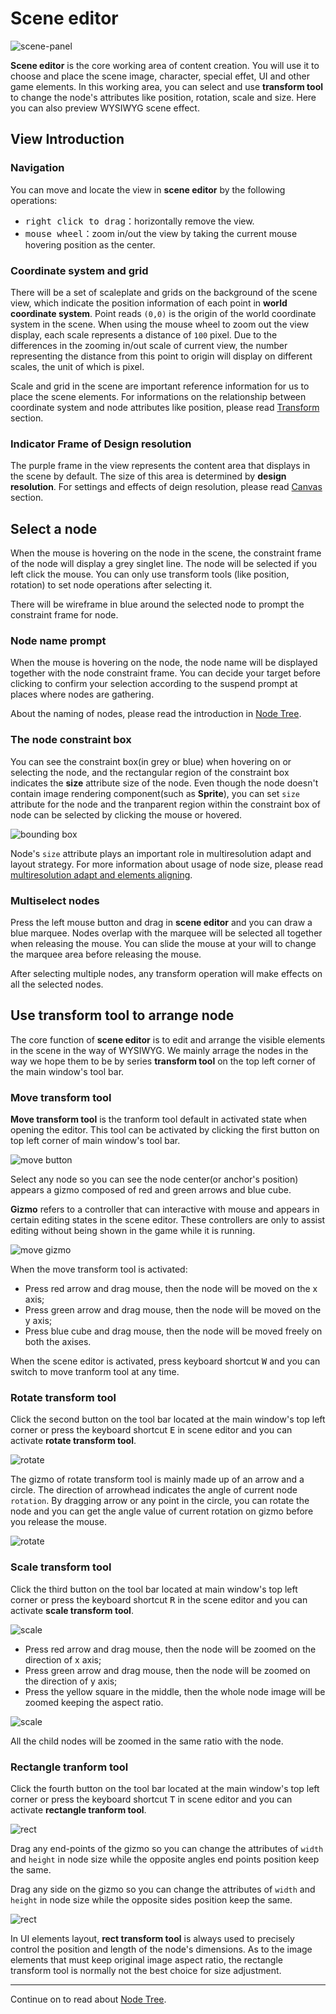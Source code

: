 # Scene editor

![scene-panel](../index/scene.png)

**Scene editor** is the core working area of content creation. You will use it to choose and place the scene image, character, special effet, UI and other game elements. In this working area, you can select and use **transform tool** to change the node's attributes like position, rotation, scale and size. Here you can also preview WYSIWYG scene effect.

## View Introduction

### Navigation

You can move and locate the view in **scene editor** by the following operations:

- <kbd>right click to drag</kbd>：horizontally remove the view.
- <kbd>mouse wheel</kbd>：zoom in/out the view by taking the current mouse hovering position as the center.

### Coordinate system and grid

There will be a set of scaleplate and grids on the background of the scene view, which indicate the position information of each point in **world coordinate system**. Point reads `(0,0)` is the origin of the world coordinate system in the scene. When using the mouse wheel to zoom out the view display, each scale represents a distance of `100` pixel. Due to the differences in the zooming in/out scale of current view, the number representing the distance from this point to origin will display on different scales, the unit of which is pixel.

Scale and grid in the scene are important reference information for us to place the scene elements. For informations on the relationship between coordinate system and node attributes like position, please read [Transform](../../content-workflow/transform.md) section.

### Indicator Frame of Design resolution

The purple frame in the view represents the content area that displays in the scene by default. The size of this area is determined by **design resolution**. For settings and effects of deign resolution, please read [Canvas](../../components/canvas.md) section.

## Select a node

When the mouse is hovering on the node in the scene, the constraint frame of the node will display a grey singlet line. The node will be selected if you left click the mouse. You can only use transform tools (like position, rotation) to set node operations after selecting it.

There will be wireframe in blue around the selected node to prompt the constraint frame for node.

### Node name prompt

When the mouse is hovering on the node, the node name will be displayed together with the node constraint frame. You can decide your target before clicking to confirm your selection according to the suspend prompt at places where nodes are gathering.

About the naming of nodes, please read the introduction in [Node Tree](node-tree.md).

### The node constraint box

You can see the constraint box(in grey or blue) when hovering on or selecting the node, and the rectangular region of the constraint box indicates the **size** attribute size of the node. Even though the node doesn't contain image rendering component(such as **Sprite**), you can set `size` attribute for the node and the tranparent region within the constraint box of node can be selected by clicking the mouse or hovered.

![bounding box](scene/boundingbox.png)

Node's `size` attribute plays an important role in multiresolution adapt and layout strategy. For more information about usage of node size, please read [multiresolution adapt and elements aligning](../../ui/multi-resolution.md).

### Multiselect nodes

Press the left mouse button and drag in **scene editor** and you can draw a blue marquee. Nodes overlap with the marquee will be selected all together when releasing the mouse. You can slide the mouse at your will to change the marquee area before releasing the mouse.

After selecting multiple nodes, any transform operation will make effects on all the selected nodes.


## Use transform tool to arrange node

The core function of **scene editor** is to edit and arrange the visible elements in the scene in the way of WYSIWYG. We mainly arrage the nodes in the way we hope them to be by series **transform tool** on the top left corner of the main window's tool bar.

### Move transform tool

**Move transform tool** is the tranform tool default in activated state when opening the editor. This tool can be activated by clicking the first button on top left corner of main window's tool bar.

![move button](scene/move_button.png)

Select any node so you can see the node center(or anchor's position) appears a gizmo composed of red and green arrows and blue cube.

**Gizmo** refers to a controller that can interactive with mouse and appears in certain editing states in the scene editor. These controllers are only to assist editing without being shown in the game while it is running.

![move gizmo](scene/move_gizmo.png)

When the move transform tool is activated:

- Press red arrow and drag mouse, then the node will be moved on the x axis;
- Press green arrow and drag mouse, then the node will be moved on the y axis;
- Press blue cube and drag mouse, then the node will be moved freely on both the axises.

When the scene editor is activated, press keyboard shortcut <kbd>W</kbd> and you can switch to move tranform tool at any time.

### Rotate transform tool

Click the second button on the tool bar located at the main window's top left corner or press the keyboard shortcut <kbd>E</kbd> in scene editor and you can activate **rotate transform tool**.

![rotate](scene/rotate_button.png)

The gizmo of rotate transform tool is mainly made up of an arrow and a circle. The direction of arrowhead indicates the angle of current node `rotation`. By dragging arrow or any point in the circle, you can rotate the node and you can get the angle value of current rotation on gizmo before you release the mouse.

![rotate](scene/rotate_gizmo.png)

### Scale transform tool

Click the third button on the tool bar located at main window's top left corner or press the keyboard shortcut <kbd>R</kbd> in the scene editor and you can activate **scale transform tool**.

![scale](scene/scale_button.png)

- Press red arrow and drag mouse, then the node will be zoomed on the direction of x axis;
- Press green arrow and drag mouse, then the node will be zoomed on the direction of y axis;
- Press the yellow square in the middle, then the whole node image will be zoomed keeping the aspect ratio.

![scale](scene/scale_gizmo.png)

All the child nodes will be zoomed in the same ratio with the node.

### Rectangle tranform tool

Click the fourth button on the tool bar located at the main window's top left corner or press the keyboard shortcut <kbd>T</kbd> in scene editor and you can activate **rectangle tranform tool**.

![rect](scene/rect_button.png)

Drag any end-points of the gizmo so you can change the attributes of `width` and `height` in node size while the opposite angles end points position keep the same.

Drag any side on the gizmo so you can change the attributes of `width` and `height` in node size while the opposite sides position keep the same.

![rect](scene/rect_gizmo.png)

In UI elements layout, **rect transform tool** is always used to precisely control the position and length of the node's dimensions. As to the image elements that must keep original image aspect ratio, the rectangle transform tool is normally not the best choice for size adjustment.

---

Continue on to read about [Node Tree](node-tree.md).
